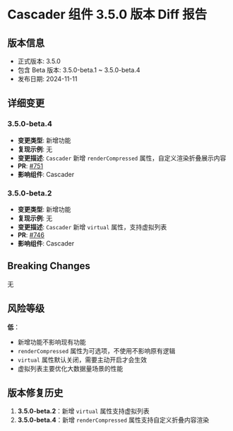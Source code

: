 # Cascader 组件 3.5.0 版本 Diff 报告

## 版本信息
- 正式版本: 3.5.0
- 包含 Beta 版本: 3.5.0-beta.1 ~ 3.5.0-beta.4
- 发布日期: 2024-11-11

## 详细变更

### 3.5.0-beta.4
- **变更类型**: 新增功能
- **复现示例**: 无
- **变更描述**: `Cascader` 新增 `renderCompressed` 属性，自定义渲染折叠展示内容
- **PR**: [#751](https://github.com/sheinsight/shineout-next/pull/751)
- **影响组件**: Cascader

### 3.5.0-beta.2
- **变更类型**: 新增功能
- **复现示例**: 无
- **变更描述**: `Cascader` 新增 `virtual` 属性，支持虚拟列表
- **PR**: [#746](https://github.com/sheinsight/shineout-next/pull/746)
- **影响组件**: Cascader

## Breaking Changes

无

## 风险等级

**低**：
- 新增功能不影响现有功能
- `renderCompressed` 属性为可选项，不使用不影响原有逻辑
- `virtual` 属性默认关闭，需要主动开启才会生效
- 虚拟列表主要优化大数据量场景的性能

## 版本修复历史

1. **3.5.0-beta.2**：新增 `virtual` 属性支持虚拟列表
2. **3.5.0-beta.4**：新增 `renderCompressed` 属性支持自定义折叠内容渲染